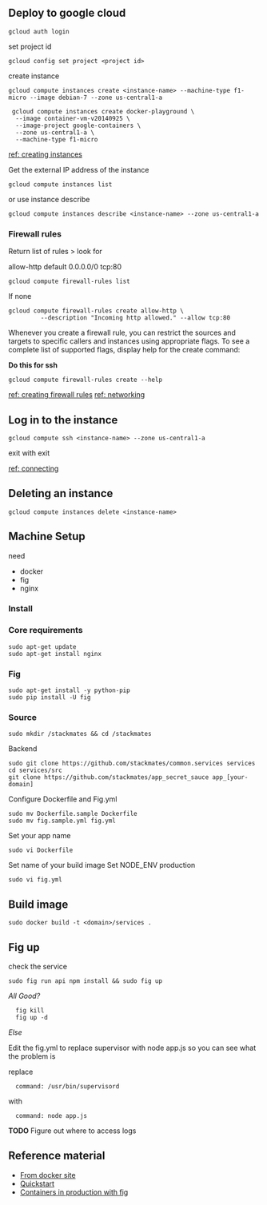 
## Deploy to google cloud




```
gcloud auth login
```


set project id
```
gcloud config set project <project id>
```



create instance
```
gcloud compute instances create <instance-name> --machine-type f1-micro --image debian-7 --zone us-central1-a
```

```
 gcloud compute instances create docker-playground \
  --image container-vm-v20140925 \
  --image-project google-containers \
  --zone us-central1-a \
  --machine-type f1-micro
```

[ref: creating instances](https://cloud.google.com/sdk/gcloud/reference/compute/instances/create)


Get the external IP address of the instance
```
gcloud compute instances list
```

or use instance describe
```
gcloud compute instances describe <instance-name> --zone us-central1-a
```


### Firewall rules

Return list of rules > look for

allow-http              default 0.0.0.0/0     tcp:80
```
gcloud compute firewall-rules list
```


If none
```
gcloud compute firewall-rules create allow-http \
         --description "Incoming http allowed." --allow tcp:80
```



Whenever you create a firewall rule, you can restrict the sources and targets to specific callers and instances using appropriate flags. To see a complete list of supported flags, display help for the create command:

**Do this for ssh**

```
gcloud compute firewall-rules create --help
```

[ref: creating firewall rules](https://cloud.google.com/sdk/gcloud/reference/compute/firewall-rules/create)
[ref: networking](https://cloud.google.com/compute/docs/networking)



## Log in to the instance

```
gcloud compute ssh <instance-name> --zone us-central1-a
```

exit with exit

[ref: connecting](https://cloud.google.com/compute/docs/gcloud-compute/#connecting)


## Deleting an instance
```
gcloud compute instances delete <instance-name>
```


## Machine Setup

need

* docker
* fig
* nginx


### Install

### Core requirements
```
sudo apt-get update
sudo apt-get install nginx
```


### Fig

```
sudo apt-get install -y python-pip
sudo pip install -U fig
```


### Source


```
sudo mkdir /stackmates && cd /stackmates
```

Backend
```
sudo git clone https://github.com/stackmates/common.services services
cd services/src
git clone https://github.com/stackmates/app_secret_sauce app_[your-domain]
```


Configure Dockerfile and Fig.yml
```
sudo mv Dockerfile.sample Dockerfile
sudo mv fig.sample.yml fig.yml
```

Set your app name
```
sudo vi Dockerfile
```

Set name of your build image
Set NODE_ENV production
```
sudo vi fig.yml
```

## Build image

```
sudo docker build -t <domain>/services .
```

## Fig up

check the service
```
sudo fig run api npm install && sudo fig up
```

*All Good?*

```
  fig kill
  fig up -d
```

*Else*

Edit the fig.yml to replace supervisor with node app.js so you can see what the problem is

replace
```
  command: /usr/bin/supervisord
```

with
```
  command: node app.js
```

**TODO** Figure out where to access logs


## Reference material

* [From docker site](https://docs.docker.com/installation/google/)
* [Quickstart](https://cloud.google.com/compute/docs/quickstart#create_an_instance)
* [Containers in production with fig]( http://blog.docker.com/2014/08/orchestrating-docker-containers-in-production-using-fig/)

